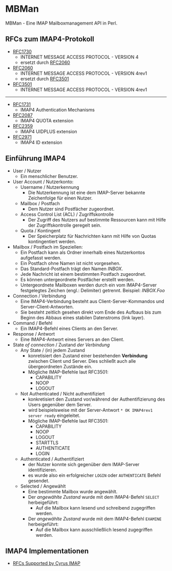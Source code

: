 # MBMan
MBMan - Eine IMAP Mailboxmanagement API in Perl.

## RFCs zum IMAP4-Protokoll
* [RFC1730](https://tools.ietf.org/html/rfc1730) 
  * INTERNET MESSAGE ACCESS PROTOCOL - VERSION 4
  * ersetzt durch [RFC2060](https://tools.ietf.org/html/rfc2060)
* [RFC2060](https://tools.ietf.org/html/rfc2060)
  * INTERNET MESSAGE ACCESS PROTOCOL - VERSION 4rev1
  * ersetzt durch [RFC3501](https://tools.ietf.org/html/rfc3501)
* [RFC3501](https://tools.ietf.org/html/rfc3501)
  * INTERNET MESSAGE ACCESS PROTOCOL - VERSION 4rev1

---

* [RFC1731](https://tools.ietf.org/html/rfc1731)
  * IMAP4 Authentication Mechanisms
* [RFC2087](https://tools.ietf.org/html/rfc2087)
  * IMAP4 QUOTA extension
* [RFC2359](https://tools.ietf.org/html/rfc2359)
  * IMAP4 UIDPLUS extension
* [RFC2971](https://tools.ietf.org/html/rfc2971)
  * IMAP4 ID extension

## Einführung IMAP4

* User / Nutzer
  * Ein menschlicher Benutzer.
* User Account / Nutzerkonto:
  * Username / Nutzerkennung
    * Die Nutzerkennung ist eine dem IMAP-Server bekannte Zeichenfolge für einen Nutzer.
  * Mailbox / Postfach
    * Dem Nutzer sind Postfächer zugeordnet.
  * Access Control List (ACL) / Zugriffskontrolle
    * Der Zugriff des Nutzers auf bestimmte Ressourcen kann mit Hilfe der Zugriffskontrolle geregelt sein.
  * Quota / Kontingent
    * Der Speicherplatz für Nachrichten kann mit Hilfe von Quotas kontingentiert werden.
* Mailbox / Postfach im Speziellen:
  * Ein Postfach kann als Ordner innerhalb eines Nutzerkontos aufgefasst werden.
  * Ein Postfach ohne Namen ist nicht vorgesehen.
  * Das Standard-Postfach trägt den Namen *INBOX*.
  * Jede Nachricht ist einem bestimmten Postfach zugeordnet.
  * Es können untergeordnete Postfächer erstellt werden.
  * Untergeordnete Mailboxen werden durch ein vom IMAP4-Server festgelegtes Zeichen (engl.: Delimiter) getrennt. Beispiel: *INBOX.Foo*
* Connection / Verbindung
  * Eine IMAP4-Verbindung besteht aus Client-Server-Kommandos und Server-Client-Antworten.
  * Sie besteht zeitlich gesehen direkt vom Ende des Aufbaus bis zum Beginn des Abbaus eines stabilen Datenstroms (link layer).
* Command / Befehl
  * Ein IMAP4-Befehl eines Clients an den Server.
* Response / Antwort
  * Eine IMAP4-Antwort eines Servers an den Client.
* State *of connection* / Zustand *der Verbindung*
  * Any State / (in) jedem Zustand
    * konretisiert den Zustand einer bestehenden **Verbindung** zwischen Client und Server. Dies schließt auch alle übergeordneten Zustände ein.
    * Mögliche IMAP-Befehle laut RFC3501:
      * CAPABILITY
      * NOOP
      * LOGOUT
  * Not Authenticated / Nicht authentifiziert
    * konkretisiert den Zustand vor/während der Authentifizierung des Users gegenüber dem Server.
    * wird beispielsweise mit der Server-Antwort `* OK IMAP4rev1 server ready` eingeleitet.
    * Mögliche IMAP-Befehle laut RFC3501:
      * CAPABILITY
      * NOOP
      * LOGOUT
      * STARTTLS
      * AUTHENTICATE
      * LOGIN
  * Authenticated / Authentifiziert
    * der Nutzer konnte sich gegenüber dem IMAP-Server identifizieren.
    * es wurde also ein erfolgreicher `LOGIN` oder `AUTHENTICATE` Befehl gesendet.
  * Selected / Angewählt
    * Eine bestimmte Mailbox wurde angewählt.
    * Der *angewählte Zustand* wurde mit dem IMAP4-Befehl `SELECT` herbeigeführt:
      * Auf die Mailbox kann lesend und schreibend zugegriffen werden.
    * Der *angewählte Zustand* wurde mit dem IMAP4-Befehl `EXAMINE` herbeigeführt:
      * Auf die Mailbox kann ausschließlich lesend zugegriffen werden.

## IMAP4 Implementationen
* [RFCs Supported by Cyrus IMAP](https://github.com/cyrusimap/cyrus-imapd/blob/master/docsrc/imap/rfc-support.rst)
